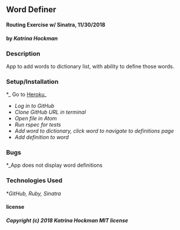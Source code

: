 ## **Word Definer**

#### Routing Exercise w/ Sinatra, 11/30/2018

#### by _Katrina Hockman_

### Description
  App to add words to dictionary list, with ability to define those words.

### Setup/Installation

*_ Go to [Heroku](https://cryptic-shelf-37330.herokuapp.com/)_
* _Log in to GitHub_
* _Clone GitHub URL in terminal_
* _Open file in Atom_
* _Run rspec for tests_
* _Add word to dictionary, click word to navigate to definitions page_
* _Add definition to word_

### Bugs
*_App does not display word definitions


### Technologies Used

*_GitHub, Ruby, Sinatra_




#### license
##### Copyright (c) 2018 *Katrina Hockman* MIT license

